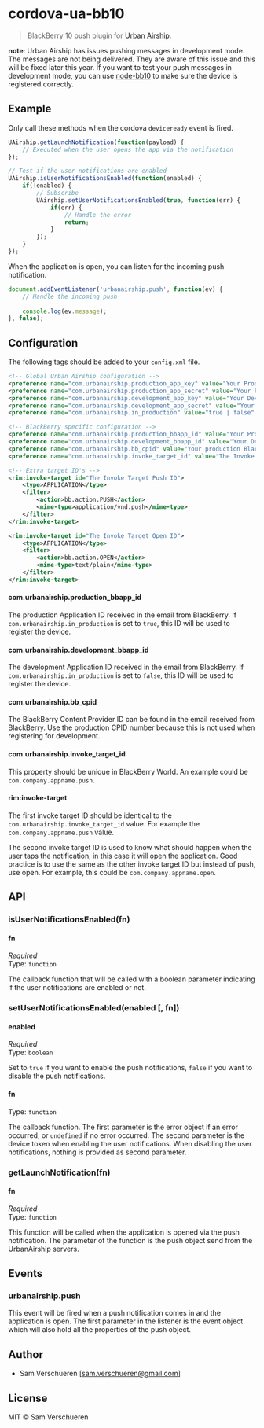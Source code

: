 # cordova-ua-bb10

> BlackBerry 10 push plugin for [Urban Airship](http://urbanairship.com/).

**note**: Urban Airship has issues pushing messages in development mode. The messages are not being delivered. They are aware
of this issue and this will be fixed later this year. If you want to test your push messages in development mode, you can 
use [node-bb10](https://www.npmjs.com/package/node-bb10) to make sure the device is registered correctly.

## Example

Only call these methods when the cordova `deviceready` event is fired.

```JavaScript
UAirship.getLaunchNotification(function(payload) {
    // Executed when the user opens the app via the notification
});

// Test if the user notifications are enabled
UAirship.isUserNotificationsEnabled(function(enabled) {
    if(!enabled) {
        // Subscribe
        UAirship.setUserNotificationsEnabled(true, function(err) {
            if(err) {
                // Handle the error
                return;
            }
        });
    }
});
```

When the application is open, you can listen for the incoming push notification.

```JavaScript
document.addEventListener('urbanairship.push', function(ev) {
    // Handle the incoming push
    
    console.log(ev.message);
}, false);
```

## Configuration

The following tags should be added to your `config.xml` file.

```xml
<!-- Global Urban Airship configuration -->
<preference name="com.urbanairship.production_app_key" value="Your Production App Key" />
<preference name="com.urbanairship.production_app_secret" value="Your Production App Secret" />
<preference name="com.urbanairship.development_app_key" value="Your Development App Key" />
<preference name="com.urbanairship.development_app_secret" value="Your Development App Secret" />
<preference name="com.urbanairship.in_production" value="true | false" />

<!-- BlackBerry specific configuration -->
<preference name="com.urbanairship.production_bbapp_id" value="Your Production BlackBerry App ID" />
<preference name="com.urbanairship.development_bbapp_id" value="Your Development BlackBerry App ID" />
<preference name="com.urbanairship.bb_cpid" value="Your production BlackBerry Content Provider ID" />
<preference name="com.urbanairship.invoke_target_id" value="The Invoke Target Push ID" />

<!-- Extra target ID's -->
<rim:invoke-target id="The Invoke Target Push ID">
    <type>APPLICATION</type>
    <filter>
        <action>bb.action.PUSH</action>
        <mime-type>application/vnd.push</mime-type>
    </filter>
</rim:invoke-target>

<rim:invoke-target id="The Invoke Target Open ID">
    <type>APPLICATION</type>
    <filter>
        <action>bb.action.OPEN</action>
        <mime-type>text/plain</mime-type>
    </filter>
</rim:invoke-target>
```

#### com.urbanairship.production_bbapp_id

The production Application ID received in the email from BlackBerry. If `com.urbanairship.in_production` is set to `true`, this ID
will be used to register the device.

#### com.urbanairship.development_bbapp_id

The development Application ID received in the email from BlackBerry. If `com.urbanairship.in_production` is set to `false`, this ID
will be used to register the device.

#### com.urbanairship.bb_cpid

The BlackBerry Content Provider ID can be found in the email received from BlackBerry. Use the production CPID number because this is
not used when registering for development.

#### com.urbanairship.invoke_target_id

This property should be unique in BlackBerry World. An example could be `com.company.appname.push`.

#### rim:invoke-target

The first invoke target ID should be identical to the `com.urbanairship.invoke_target_id` value. For example the `com.company.appname.push` value.

The second invoke target ID is used to know what should happen when the user taps the notification, in this case it will open the application. Good practice
is to use the same as the other invoke target ID but instead of push, use open. For example, this could be `com.company.appname.open`.

## API

### isUserNotificationsEnabled(fn)

#### fn

*Required*  
Type: `function`

The callback function that will be called with a boolean parameter indicating if the user notifications are enabled or not.

### setUserNotificationsEnabled(enabled [, fn])

#### enabled

*Required*  
Type: `boolean`

Set to `true` if you want to enable the push notifications, `false` if you want to disable the push notifications.

#### fn

Type: `function`

The callback function. The first parameter is the error object if an error occurred, or `undefined` if no error occurred. The second
parameter is the device token when enabling the user notifications. When disabling the user notifications, nothing is provided as
second parameter.

### getLaunchNotification(fn)

#### fn

*Required*  
Type: `function`

This function will be called when the application is opened via the push notification. The parameter of the function is the push
object send from the UrbanAirship servers.

## Events

### urbanairship.push

This event will be fired when a push notification comes in and the application is open. The first parameter in the listener
is the event object which will also hold all the properties of the push object.

## Author

- Sam Verschueren [<sam.verschueren@gmail.com>]

## License

MIT © Sam Verschueren
